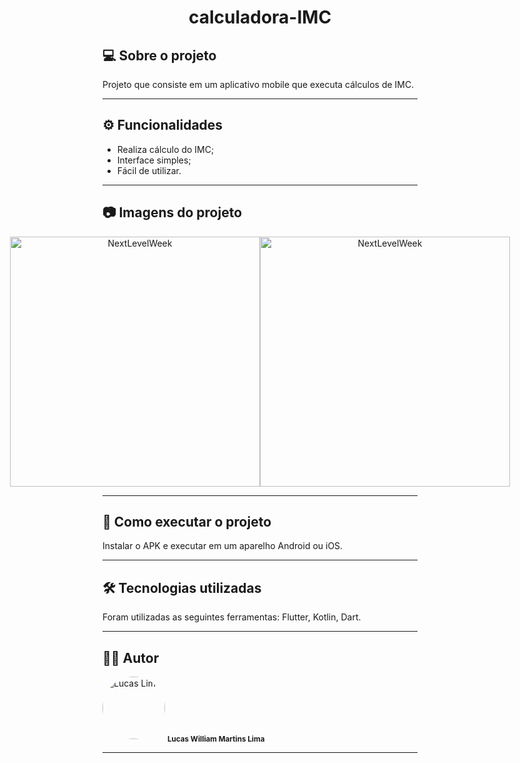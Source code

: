 <h1 align="center">
    calculadora-IMC
</h1>

## 💻 Sobre o projeto

<p>Projeto que consiste em um aplicativo mobile que executa cálculos de IMC.</p>

---

## ⚙️ Funcionalidades

- Realiza cálculo do IMC;
- Interface simples;
- Fácil de utilizar.

---

## 📷 Imagens do projeto

<p align="center" style="display: flex; align-items: flex-start; justify-content: center;">
  <img alt="NextLevelWeek" title="Imagem - Traffic Light Car" src="assets/Imagem-Funcionamento-1.jpg" width="400px">

  <img alt="NextLevelWeek" title="Imagem - Traffic Light Car" src="assets/Imagem-Funcionamento-2.jpg" width="400px">
</p>

---

## 🚀 Como executar o projeto

Instalar o APK e executar em um aparelho Android ou iOS.

---

## 🛠 Tecnologias utilizadas

Foram utilizadas as seguintes ferramentas: Flutter, Kotlin, Dart.

---

## 👨‍💻 Autor
 <img style="border-radius: 50%;" src="https://avatars.githubusercontent.com/u/82186618?v=4" width="100px;" alt="Lucas Lima"/>
 <sub><b>Lucas William Martins Lima</b></sub>
 <br />
 
---
